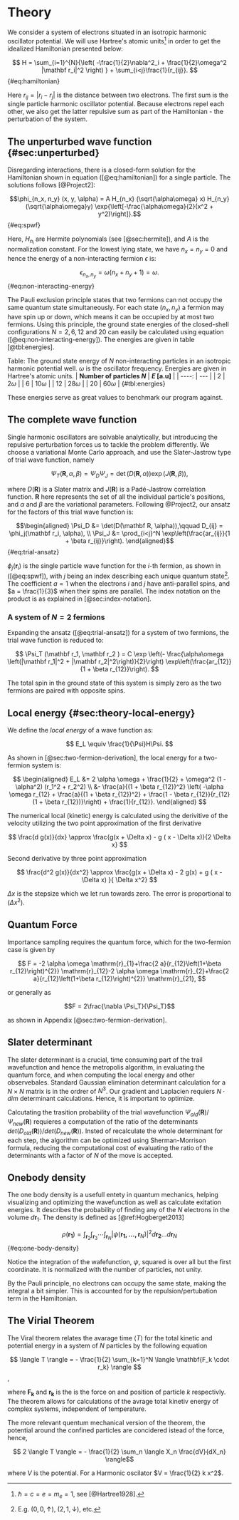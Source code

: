 # Theory

We consider a system of electrons situated in an isotropic harmonic oscillator potential. We will use Hartree's atomic units[^hartree] in order to get the idealized Hamiltonian presented below:

$$ H = \sum_{i=1}^{N}{\left( -\frac{1}{2}\nabla^2_i + \frac{1}{2}\omega^2 |\mathbf r_i|^2 \right) } + \sum_{i<j}\frac{1}{r_{ij}}. $$ {#eq:hamiltonian}

Here $r_{ij} = |r_i - r_j|$ is the distance between two electrons. The first sum is the single particle harmonic oscillator potential. Because electrons repel each other, we also get the latter repulsive sum as part of the Hamiltonian - the perturbation of the system.

[^hartree]: $\hbar = c = e = m_e = 1$, see [@Hartree1928].

## The unperturbed wave function {#sec:unperturbed}

Disregarding interactions, there is a closed-form solution for the Hamiltonian shown in equation ([@eq:hamiltonian]) for a single particle. The solutions follows [@Project2]:

$$\phi_{n_x, n_y} (x, y, \alpha) = A H_{n_x} (\sqrt{\alpha\omega} x) H_{n_y}(\sqrt{\alpha\omega}y) \exp{\left[-\frac{\alpha\omega}{2}(x^2 + y^2)\right]}.$${#eq:spwf}

Here, $H_{n_i}$ are Hermite polynomials (see [@sec:hermite]), and $A$ is the normalization constant. For the lowest lying state, we have $n_x = n_y = 0$ and hence the energy of a non-interacting fermion $\epsilon$ is:

$$ \epsilon_{n_x, n_y} = \omega(n_x + n_y + 1) = \omega. $$ {#eq:non-interacting-energy}

The Pauli exclusion principle states that two fermions can not occupy the same quantum state simultaneously. For each state $(n_x, n_y)$ a fermion may have spin up or down, which means it can be occupied by at most two fermions. Using this principle, the ground state energies of the closed-shell configurations $N = 2, 6, 12$ and $20$ can easily be calculated using equation ([@eq:non-interacting-energy]). The energies are given in table [@tbl:energies].

Table: The ground state energy of $N$ non-interacting particles in an isotropic harmonic potential well. $\omega$ is the oscillator frequency. Energies are given in Hartree's atomic units. 
| **Number of particles $N$** | **$E$ [a.u]**        |
| ----:                       | ---                  |
| $2$                         | $2 \omega$           |
| $6$                         | $10 \omega$          |
| $12$                        | $28 \omega$          |
| $20$                        | $60 \omega$          | {#tbl:energies}

These energies serve as great values to benchmark our program against.

## The complete wave function
<!-- Should we really call it the "complete" wave function? I don't know, it sounds right to me atm, but perhaps it's a bit redundant... -->

Single harmonic oscillators are solvable analytically, but introducing the repulsive perturbation forces us to tackle the problem differently. We choose a variational Monte Carlo approach, and use the Slater-Jastrow type of trial wave function, namely

$$ \Psi_T(\mathbf R, \alpha, \beta) = \Psi_D \Psi_J = \det(D(\mathbf R, \alpha))\exp(J(\mathbf R, \beta)), $$

where $D(\mathbf R)$ is a Slater matrix and $J(\mathbf R)$ is a Padé-Jastrow correlation function. $\mathbf R$ here represents the set of all the individual particle's positions, and $\alpha$ and $\beta$ are the variational parameters. Following @Project2, our ansatz for the factors of this trial wave function is:

$$\begin{aligned}
\Psi_D &= \det(D(\mathbf R, \alpha)),\qquad D_{ij} = \phi_j(\mathbf r_i, \alpha), \\
\Psi_J &= \prod_{i<j}^N \exp\left(\frac{ar_{ij}}{1 + \beta r_{ij}}\right).
\end{aligned}$$ {#eq:trial-ansatz}

$\phi_j(\mathbf r_i)$ is the single particle wave function for the $i$-th fermion, as shown in ([@eq:spwf]), with $j$ being an index describing each unique quantum state[^quantum]. The coefficient $a = 1$ when the electrons $i$ and $j$ have anti-parallel spins, and $a = \frac{1}{3}$ when their spins are parallel. The index notation on the product is as explained in [@sec:index-notation].

[^quantum]: E.g. $(0,0,\uparrow)$, $(2,1,\downarrow)$, etc.

### A system of $N=2$ fermions

Expanding the ansatz ([@eq:trial-ansatz]) for a system of two fermions, the trial wave function is reduced to:

$$ \Psi_T (\mathbf r_1, \mathbf r_2 ) = C \exp \left(- \frac{\alpha\omega \left(|\mathbf r_1|^2 + |\mathbf r_2|^2\right)}{2}\right) \exp\left(\frac{ar_{12}}{1 + \beta r_{12}}\right). $$

The total spin in the ground state of this system is simply zero as the two fermions are paired with opposite spins.

## Local energy {#sec:theory-local-energy}

We define the *local energy* of a wave function as:

$$ E_L \equiv \frac{1}{\Psi}H\Psi. $$

As shown in [@sec:two-fermion-derivation], the local energy for a two-fermion system is:

$$ \begin{aligned}
E_L &= 2 \alpha \omega + \frac{1}{2} + \omega^2 (1 - \alpha^2) (r_1^2 + r_2^2) \\
&- \frac{a}{(1 + \beta r_{12})^2} \left( -\alpha \omega r_{12} + \frac{a}{(1 + \beta r_{12})^2} + \frac{1 - \beta r_{12}}{r_{12}(1 + \beta r_{12})}\right) + \frac{1}{r_{12}}.
\end{aligned} $$ <!-- Is this correct?. -->

The numerical local (kinetic) energy is calculated using the derivitive of the velocity utilizing the two point approximation of the first derivative

$$ \frac{d g(x)}{dx} \approx \frac{g(x + \Delta x) - g ( x - \Delta x)}{2 \Delta x} $$

Second derivative by three point approximation

$$ \frac{d^2 g(x)}{dx^2} \approx \frac{g(x + \Delta x) - 2 g(x)  + g ( x - \Delta x) }{ \Delta x^2}  $$

$\Delta x$ is the stepsize which we let run towards zero. The error is proportional to $(\Delta x ^2 )$.

## Quantum Force 

Importance sampling requires the quantum force, which for the two-fermion case is given by

$$ F = -2 \alpha \omega \mathrm{r}_{1}+\frac{2 a}{r_{12}\left(1+\beta r_{12}\right)^{2}} \mathrm{r}_{12}-2 \alpha \omega \mathrm{r}_{2}+\frac{2 a}{r_{12}\left(1+\beta r_{12}\right)^{2}} \mathrm{r}_{21}, $$

or generally as

$$F = 2\frac{\nabla \Psi_T}{\Psi_T}$$

as shown in Appendix [@sec:two-fermion-derivation].

## Slater determinant

The slater determinant is a crucial, time consuming part of the trail wavefunction and hence the metropolis algorithm, in evaluating the quantum force, and when computing the local energy and other observebales.  Standard Gaussian elimination determinant calculation for a $N \times N$ matrix is in the ordrer of $N^3$.  Our gradient and Laplacien requiers $N \cdot dim$ determinant calculations. Hence, it is important to optimize. 

Calcutating the trasition probability of the trial wavefunction $\Psi_{old}(\mathbf{R}) / \Psi_{new}(\mathbf{R})$ requieres a computation of the ratio of the determinants $det(D_{old}(\mathbf{R})) / det(D_{new}(\mathbf{R}))$. Insted of recalculate the whole determinant for each step, the algorithm can be optimized using Sherman-Morrison formula, reducing the computational cost of evaluating the ratio of the determinants with a factor of $N$ of the move is accepted.  

## Onebody density
<!-- Write some more here? Find a reference at least - Anna -->
The one body density is a usefull entety in quantum mechanics, helping visualizing and optimizing the wavefunction as well as calculate exitation energies. It describes the probability of finding any of the $N$ electrons in the volume $d \mathbf{r}_1$. The density is defined as [@ref:Hogberget2013]

$$\rho(\mathbf{r_1}) = \int_{\mathbf{r}_2} \int_{\mathbf{r}_3} \cdots \int_{\mathbf{r}_N}|\psi(\mathbf{r_1, ... , r}_N)|^2 d\mathbf{r_2}...d\mathbf{r}_N $$
{#eq:one-body-density}


Notice the integration of the wafefunction, $\psi$, squared is over all but the first coordinate. It is normalized with the number of particles, not unity. 

By the Pauli principle, no electrons can occupy the same state, making the integral a bit simpler. This is accounted for by the repulsion/pertubation term in the Hamiltonian. 

## The Virial Theorem

<!-- For comparison later, see exercise f-->
The Viral theorem relates the avarage time $\langle T \rangle$ for the total kinetic and potential energy in a system of $N$ particles by the following equation

$$ \langle T \rangle  = - \frac{1}{2} \sum_{k=1}^N \langle \mathbf{F_k \cdot r_k} \rangle $$,

where $\mathbf{F_k}$ and $\mathbf{r_k}$ is the is the force on and position of particle $k$ respectivly. The theorem allows for calculations of the avrage total kinetiv energy of complex systems, independent of temperature. 

The more relevant quentum mechanical version of the theorem, the potential around the confined particles are concidered istead of the force, hence,

$$ 2 \langle T \rangle = - \frac{1}{2} \sum_n \langle X_n \frac{dV}{dX_n} \rangle$$

where $V$ is the potential. For a Harmonic oscilator $V = \frac{1}{2} k x^2$. 

<!-- source: https://en.wikipedia.org/wiki/Virial_theorem -->
